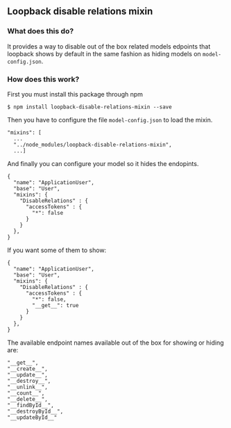 ## Loopback disable relations mixin

### What does this do?

It provides a way to disable out of the box related models edpoints that loopback shows by default in the same fashion as hiding models on `model-config.json`.

### How does this work?

First you must install this package through npm

```
$ npm install loopback-disable-relations-mixin --save
```

Then you have to configure the file `model-config.json` to load the mixin.

```
"mixins": [
  ...
  "../node_modules/loopback-disable-relations-mixin",
  ...]
```

And finally you can configure your model so it hides the endopints.

```
{
  "name": "ApplicationUser",
  "base": "User",
  "mixins": {
    "DisableRelations" : {
      "accessTokens" : {
        "*": false
      }
    }
  },
}
```

If you want some of them to show:

```
{
  "name": "ApplicationUser",
  "base": "User",
  "mixins": {
    "DisableRelations" : {
      "accessTokens" : {
        "*": false,
        "__get__": true
      }
    }
  },
}
```

The available endpoint names available out of the box for showing or hiding are:

```
"__get__",
"__create__",
"__update__",
"__destroy__",
"__unlink__",
"__count__",
"__delete__",
"__findById__",
"__destroyById__",
"__updateById__"
```
